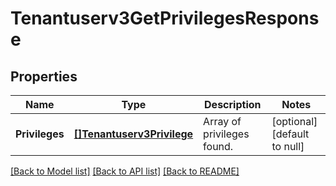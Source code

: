 # Tenantuserv3GetPrivilegesResponse

## Properties
Name | Type | Description | Notes
------------ | ------------- | ------------- | -------------
**Privileges** | [**[]Tenantuserv3Privilege**](tenantuserv3Privilege.md) | Array of privileges found. | [optional] [default to null]

[[Back to Model list]](../README.md#documentation-for-models) [[Back to API list]](../README.md#documentation-for-api-endpoints) [[Back to README]](../README.md)

